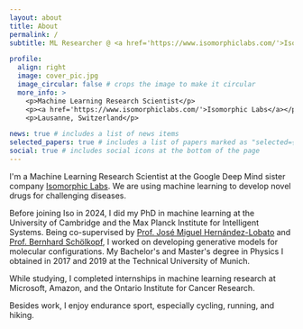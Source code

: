 ```yaml
---
layout: about
title: About
permalink: /
subtitle: ML Researcher @ <a href='https://www.isomorphiclabs.com/'>Isomorphic Labs</a> | PhD from Cambridge | Previously at Microsoft, Amazon, MPI-IS

profile:
  align: right
  image: cover_pic.jpg
  image_circular: false # crops the image to make it circular
  more_info: >
    <p>Machine Learning Research Scientist</p>
    <p><a href='https://www.isomorphiclabs.com/'>Isomorphic Labs</a></p>
    <p>Lausanne, Switzerland</p>

news: true # includes a list of news items
selected_papers: true # includes a list of papers marked as "selected={true}"
social: true # includes social icons at the bottom of the page
---
```


I'm a Machine Learning Research Scientist at the Google Deep Mind sister company <a href='https://www.isomorphiclabs.com/'>Isomorphic Labs</a>. We are using machine learning to develop novel drugs for challenging diseases.

Before joining Iso in 2024, I did my PhD in machine learning at the University of Cambridge and the Max Planck Institute for Intelligent Systems.
Being co-supervised by <a href='https://jmhl.org/'>Prof. José Miguel Hernández-Lobato</a> and <a href='https://is.mpg.de/person/bs'>Prof. Bernhard Schölkopf</a>, I worked on developing generative models for molecular configurations.
My Bachelor's and Master's degree in Physics I obtained in 2017 and 2019 at the Technical University of Munich.

While studying, I completed internships in machine learning research at Microsoft, Amazon, and the Ontario Institute for Cancer Research.

Besides work, I enjoy endurance sport, especially cycling, running, and hiking.
